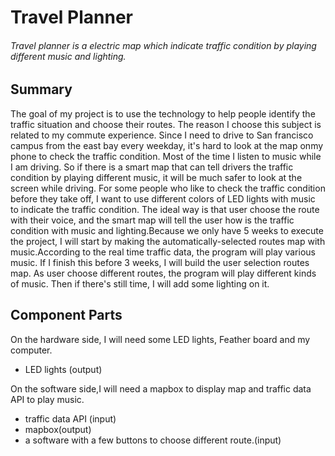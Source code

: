 # **Travel Planner**

###### Travel planner is a electric map which indicate traffic condition by playing different music and lighting.
## **Summary**
  The goal of my project is to use the technology to help people identify the traffic situation and choose their 
routes.
  The reason I choose this subject is related to my commute experience. Since I need to drive to San francisco
campus from the east bay every weekday, it's hard to look at the map onmy phone to check the traffic condition.
Most of the time I listen to music while I am driving. So if there is a smart map that can tell drivers the traffic 
condition by playing different music, it will be much safer to look at the screen while driving. For some people who
like to check the traffic condition before they take off, I want to use different colors of LED lights with music 
to indicate the traffic condition.
  The ideal way is that user choose the route with their voice, and the smart map will tell the user how is 
the traffic condition with music and lighting.Because we only have 5 weeks to execute the project, I will start
by making the automatically-selected routes map with music.According to the real time traffic data, the program will
play various music. If I finish this before 3 weeks, I will build the user selection routes map. As user choose different
routes, the program will play different kinds of music. Then if there's still time, I will add some lighting on it. 

## **Component Parts**

On the hardware side, I will need some LED lights, Feather board and my computer.
- LED lights (output)

On the software side,I will need a mapbox to display map and traffic data API to play music.
- traffic data API (input)
- mapbox(output)
- a software with a few buttons to choose different route.(input)
